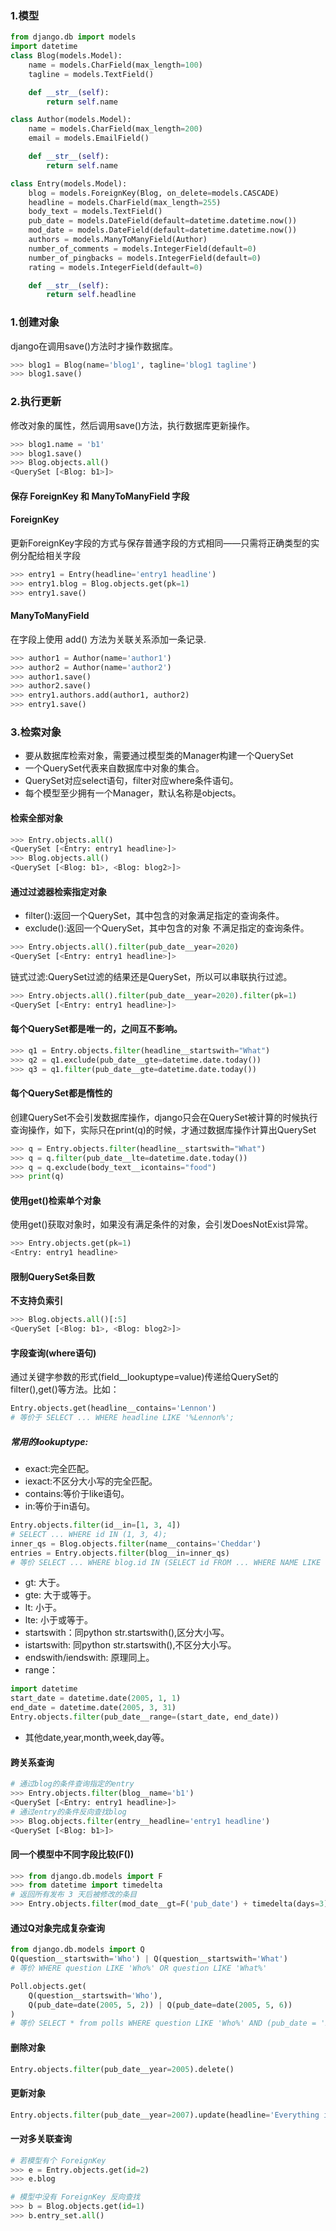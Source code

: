 ### 1.模型
```python
from django.db import models
import datetime
class Blog(models.Model):
    name = models.CharField(max_length=100)
    tagline = models.TextField()

    def __str__(self):
        return self.name

class Author(models.Model):
    name = models.CharField(max_length=200)
    email = models.EmailField()

    def __str__(self):
        return self.name

class Entry(models.Model):
    blog = models.ForeignKey(Blog, on_delete=models.CASCADE)
    headline = models.CharField(max_length=255)
    body_text = models.TextField()
    pub_date = models.DateField(default=datetime.datetime.now())
    mod_date = models.DateField(default=datetime.datetime.now())
    authors = models.ManyToManyField(Author)
    number_of_comments = models.IntegerField(default=0)
    number_of_pingbacks = models.IntegerField(default=0)
    rating = models.IntegerField(default=0)

    def __str__(self):
        return self.headline
```
### 1.创建对象
django在调用save()方法时才操作数据库。
```python
>>> blog1 = Blog(name='blog1', tagline='blog1 tagline')
>>> blog1.save()
```
### 2.执行更新
修改对象的属性，然后调用save()方法，执行数据库更新操作。
```python
>>> blog1.name = 'b1'
>>> blog1.save()
>>> Blog.objects.all()
<QuerySet [<Blog: b1>]>
```
#### 保存 ForeignKey 和 ManyToManyField 字段
#### ForeignKey
更新ForeignKey字段的方式与保存普通字段的方式相同——只需将正确类型的实例分配给相关字段
```python
>>> entry1 = Entry(headline='entry1 headline')
>>> entry1.blog = Blog.objects.get(pk=1)
>>> entry1.save()
```
#### ManyToManyField
在字段上使用 add() 方法为关联关系添加一条记录.
```python
>>> author1 = Author(name='author1')
>>> author2 = Author(name='author2')
>>> author1.save()
>>> author2.save()
>>> entry1.authors.add(author1, author2)
>>> entry1.save()
```
### 3.检索对象
* 要从数据库检索对象，需要通过模型类的Manager构建一个QuerySet
* 一个QuerySet代表来自数据库中对象的集合。
* QuerySet对应select语句，filter对应where条件语句。
* 每个模型至少拥有一个Manager，默认名称是objects。

#### 检索全部对象
```python
>>> Entry.objects.all()
<QuerySet [<Entry: entry1 headline>]>
>>> Blog.objects.all()
<QuerySet [<Blog: b1>, <Blog: blog2>]>
```
#### 通过过滤器检索指定对象
* filter():返回一个QuerySet，其中包含的对象满足指定的查询条件。
* exclude():返回一个QuerySet，其中包含的对象 不满足指定的查询条件。

```python
>>> Entry.objects.all().filter(pub_date__year=2020)
<QuerySet [<Entry: entry1 headline>]>
```

链式过滤:QuerySet过滤的结果还是QuerySet，所以可以串联执行过滤。
```python
>>> Entry.objects.all().filter(pub_date__year=2020).filter(pk=1)
<QuerySet [<Entry: entry1 headline>]>
```
#### 每个QuerySet都是唯一的，之间互不影响。
```python
>>> q1 = Entry.objects.filter(headline__startswith="What")
>>> q2 = q1.exclude(pub_date__gte=datetime.date.today())
>>> q3 = q1.filter(pub_date__gte=datetime.date.today())
```
#### 每个QuerySet都是惰性的
创建QuerySet不会引发数据库操作，django只会在QuerySet被计算的时候执行查询操作，如下，实际只在print(q)的时候，才通过数据库操作计算出QuerySet
```python
>>> q = Entry.objects.filter(headline__startswith="What")
>>> q = q.filter(pub_date__lte=datetime.date.today())
>>> q = q.exclude(body_text__icontains="food")
>>> print(q)
```

#### 使用get()检索单个对象
使用get()获取对象时，如果没有满足条件的对象，会引发DoesNotExist异常。
```python
>>> Entry.objects.get(pk=1)
<Entry: entry1 headline>
```

#### 限制QuerySet条目数
**不支持负索引**
```python
>>> Blog.objects.all()[:5]
<QuerySet [<Blog: b1>, <Blog: blog2>]>
```

#### 字段查询(where语句)
通过关键字参数的形式(field__lookuptype=value)传递给QuerySet的filter(),get()等方法。比如：
```python
Entry.objects.get(headline__contains='Lennon')
# 等价于 SELECT ... WHERE headline LIKE '%Lennon%';
```
##### 常用的lookuptype:
* exact:完全匹配。
* iexact:不区分大小写的完全匹配。
* contains:等价于like语句。
* in:等价于in语句。
```python
Entry.objects.filter(id__in=[1, 3, 4])
# SELECT ... WHERE id IN (1, 3, 4);
inner_qs = Blog.objects.filter(name__contains='Cheddar')
entries = Entry.objects.filter(blog__in=inner_qs)
# 等价 SELECT ... WHERE blog.id IN (SELECT id FROM ... WHERE NAME LIKE '%Cheddar%')
```
* gt: 大于。
* gte: 大于或等于。
* lt: 小于。
* lte: 小于或等于。
* startswith：同python str.startswith(),区分大小写。
* istartswith: 同python str.startswith(),不区分大小写。
* endswith/iendswith: 原理同上。
* range：
```python
import datetime
start_date = datetime.date(2005, 1, 1)
end_date = datetime.date(2005, 3, 31)
Entry.objects.filter(pub_date__range=(start_date, end_date))
```
* 其他date,year,month,week,day等。

#### 跨关系查询
```python
# 通过blog的条件查询指定的entry
>>> Entry.objects.filter(blog__name='b1')
<QuerySet [<Entry: entry1 headline>]>
# 通过entry的条件反向查找blog
>>> Blog.objects.filter(entry__headline='entry1 headline')
<QuerySet [<Blog: b1>]>
```

#### 同一个模型中不同字段比较(F())
```python
>>> from django.db.models import F
>>> from datetime import timedelta
# 返回所有发布 3 天后被修改的条目
>>> Entry.objects.filter(mod_date__gt=F('pub_date') + timedelta(days=3))
```

#### 通过Q对象完成复杂查询
```python
from django.db.models import Q
Q(question__startswith='Who') | Q(question__startswith='What')
# 等价 WHERE question LIKE 'Who%' OR question LIKE 'What%'

Poll.objects.get(
    Q(question__startswith='Who'),
    Q(pub_date=date(2005, 5, 2)) | Q(pub_date=date(2005, 5, 6))
)
# 等价 SELECT * from polls WHERE question LIKE 'Who%' AND (pub_date = '2005-05-02' OR pub_date = '2005-05-06')
```

#### 删除对象
```python
Entry.objects.filter(pub_date__year=2005).delete()
```
#### 更新对象
```python
Entry.objects.filter(pub_date__year=2007).update(headline='Everything is the same')
```

#### 一对多关联查询
```python
# 若模型有个 ForeignKey
>>> e = Entry.objects.get(id=2)
>>> e.blog

# 模型中没有 ForeignKey 反向查找
>>> b = Blog.objects.get(id=1)
>>> b.entry_set.all()
```
